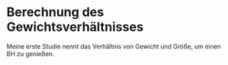 # Berechnung des Gewichtsverhältnisses
Meine erste Studie nennt das Verhältnis von Gewicht und Größe, um einen BH zu genießen.
